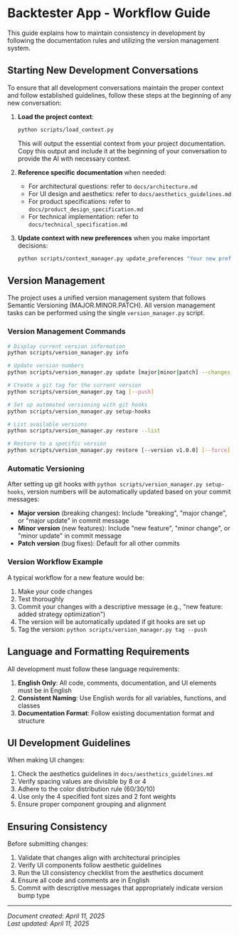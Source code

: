 # Backtester App - Workflow Guide

This guide explains how to maintain consistency in development by following the documentation rules and utilizing the version management system.

## Starting New Development Conversations

To ensure that all development conversations maintain the proper context and follow established guidelines, follow these steps at the beginning of any new conversation:

1. **Load the project context**:
   ```bash
   python scripts/load_context.py
   ```
   This will output the essential context from your project documentation. Copy this output and include it at the beginning of your conversation to provide the AI with necessary context.

2. **Reference specific documentation** when needed:
   - For architectural questions: refer to `docs/architecture.md`
   - For UI design and aesthetics: refer to `docs/aesthetics_guidelines.md`
   - For product specifications: refer to `docs/product_design_specification.md`
   - For technical implementation: refer to `docs/technical_specification.md`

3. **Update context with new preferences** when you make important decisions:
   ```bash
   python scripts/context_manager.py update_preferences "Your new preference here"
   ```

## Version Management

The project uses a unified version management system that follows Semantic Versioning (MAJOR.MINOR.PATCH). All version management tasks can be performed using the single `version_manager.py` script.

### Version Management Commands

```bash
# Display current version information
python scripts/version_manager.py info

# Update version numbers
python scripts/version_manager.py update [major|minor|patch] --changes "Change description"

# Create a git tag for the current version
python scripts/version_manager.py tag [--push]

# Set up automated versioning with git hooks
python scripts/version_manager.py setup-hooks

# List available versions
python scripts/version_manager.py restore --list

# Restore to a specific version
python scripts/version_manager.py restore [--version v1.0.0] [--force]
```

### Automatic Versioning

After setting up git hooks with `python scripts/version_manager.py setup-hooks`, version numbers will be automatically updated based on your commit messages:

- **Major version** (breaking changes): Include "breaking", "major change", or "major update" in commit message
- **Minor version** (new features): Include "new feature", "minor change", or "minor update" in commit message
- **Patch version** (bug fixes): Default for all other commits

### Version Workflow Example

A typical workflow for a new feature would be:

1. Make your code changes
2. Test thoroughly
3. Commit your changes with a descriptive message (e.g., "new feature: added strategy optimization")
4. The version will be automatically updated if git hooks are set up
5. Tag the version: `python scripts/version_manager.py tag --push`

## Language and Formatting Requirements

All development must follow these language requirements:

1. **English Only**: All code, comments, documentation, and UI elements must be in English
2. **Consistent Naming**: Use English words for all variables, functions, and classes
3. **Documentation Format**: Follow existing documentation format and structure

## UI Development Guidelines

When making UI changes:

1. Check the aesthetics guidelines in `docs/aesthetics_guidelines.md`
2. Verify spacing values are divisible by 8 or 4
3. Adhere to the color distribution rule (60/30/10)
4. Use only the 4 specified font sizes and 2 font weights
5. Ensure proper component grouping and alignment

## Ensuring Consistency

Before submitting changes:

1. Validate that changes align with architectural principles
2. Verify UI components follow aesthetic guidelines
3. Run the UI consistency checklist from the aesthetics document
4. Ensure all code and comments are in English
5. Commit with descriptive messages that appropriately indicate version bump type

---

*Document created: April 11, 2025*  
*Last updated: April 11, 2025*